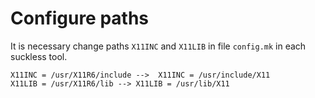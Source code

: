 # Configure paths
It is necessary change paths `X11INC` and `X11LIB` in file `config.mk` in each suckless tool.  

```
X11INC = /usr/X11R6/include -->  X11INC = /usr/include/X11
X11LIB = /usr/X11R6/lib --> X11LIB = /usr/lib/X11
```

